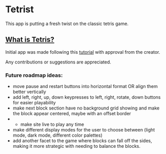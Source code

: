 # Tetrist
This app is putting a fresh twist on the classic tetris game.

## [What is Tetris?](https://en.wikipedia.org/wiki/Tetris)

Initial app was made following this [tutorial](https://github.com/MakeSchool-Tutorials/web-7-react-redux-tetris-app) with approval from the creator.

Any contributions or suggestions are appreciated.

### Future roadmap ideas: 
* move pause and restart buttons into horizontal format OR align them better vertically
* add left, right, up, down keypresses to left, right, rotate, down buttons for easier playability
* make next block section have no background grid showing and make the block appear centered, maybe with an offset border
* * make site live to play any time
* make different display modes for the user to choose between (light mode, dark mode, different color palettes)
* add another facet to the game where blocks can fall off the sides, making it more strategic with needing to balance the blocks.